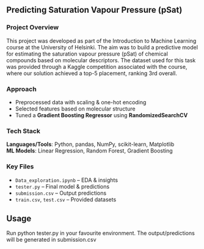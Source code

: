 ## Predicting Saturation Vapour Pressure (pSat)

### Project Overview
This project was developed as part of the Introduction to Machine Learning course at the University of Helsinki. The aim was to build a predictive model for estimating the saturation vapour pressure (pSat) of chemical compounds based on molecular descriptors. The dataset used for this task was provided through a Kaggle competition associated with the course, where our solution achieved a top-5 placement, ranking 3rd overall.

### Approach
- Preprocessed data with scaling & one-hot encoding  
- Selected features based on molecular structure  
- Tuned a **Gradient Boosting Regressor** using **RandomizedSearchCV**

### Tech Stack  
**Languages/Tools**: Python, pandas, NumPy, scikit-learn, Matplotlib  
**ML Models**: Linear Regression, Random Forest, Gradient Boosting

### Key Files  
- `Data_exploration.ipynb` – EDA & insights  
- `tester.py` – Final model & predictions  
- `submission.csv` – Output predictions  
- `train.csv`, `test.csv` – Provided datasets

## Usage
Run  python tester.py in your favourite environment. The output/predictions will be generated in submission.csv
